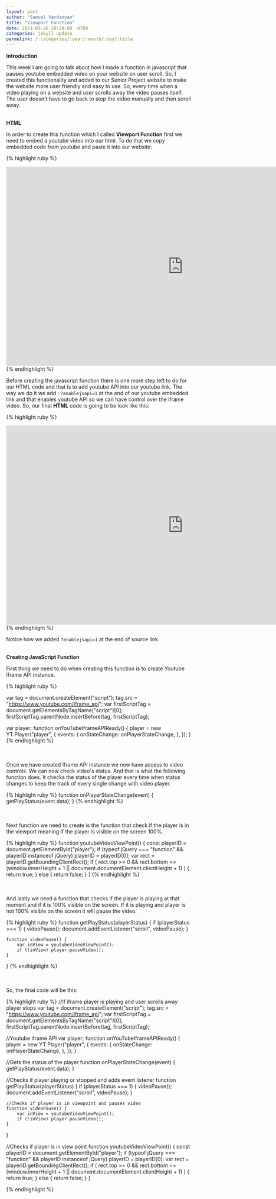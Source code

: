```yaml
---
layout: post
author: "Samvel Vardanyan"
title: "Viewport Function"
date: 2021-03-26 20:20:00 -0700
categories: jekyll update
permelink: /:categories/:year/:month/:day/:title
---
```


**Introduction**

This week I am going to talk about how I made a function in javascript that pauses youtube embedded video on your website on user scroll. So, I created this functionality and added to our Senior Project website to make the website more user friendly and easy to use. So, every time when a video playing on a website and user scrolls away the video pauses itself. The user doesn't have to go back to stop the video manually and then scroll away.

\
**HTML**

In order to create this function which I called **Viewport Function** first we need to embed a youtube video into our html. To do that we copy embedded code from youtube and paste it into our website:

{% highlight ruby %}

<iframe
id="player"
width="958"
height="539"
src="https://www.youtube.com/embed/RQxxYJmF0cw"
title="YouTube video player"
frameborder="0"
allow="accelerometer; autoplay; clipboard-write; encrypted-media; gyroscope; picture-in-picture"
allowfullscreen>
</iframe>
 {% endhighlight %}

Before creating the javascript function there is one more step left to do for our HTML code and that is to add youtube API into our youtube link. The way we do it we add : `?enablejsapi=1` at the end of our youtube embedded link and that enables youtube API so we can have control over the iframe video. So, our final **HTML** code is going to be look like this:

{% highlight ruby %}

<iframe
id="player"
width="958"
height="539"
src="https://www.youtube.com/embed/RQxxYJmF0cw?enablejsapi=1"
title="YouTube video player"
frameborder="0"
allow="accelerometer; autoplay; clipboard-write; encrypted-media; gyroscope; picture-in-picture"
allowfullscreen>
</iframe>
 {% endhighlight %}

Notice how we added `?enablejsapi=1` at the end of source link.

\
**Creating JavaScript Function**

First thing we need to do when creating this function is to create Youtube Iframe API instance.

{% highlight ruby %}

var tag = document.createElement("script");
tag.src = "https://www.youtube.com/iframe_api";
var firstScriptTag = document.getElementsByTagName("script")[0];
firstScriptTag.parentNode.insertBefore(tag, firstScriptTag);

var player;
function onYouTubeIframeAPIReady() {
player = new YT.Player("player", {
events: {
onStateChange: onPlayerStateChange,
},
});
}
{% endhighlight %}


\
\
Once we have created Iframe API instance we now have access to video controls. We can now check video's status. And that is what the following function does. It checks the status of the player every time when status changes to keep the track of every single change with video player.

{% highlight ruby %}
function onPlayerStateChange(event) {
getPlayStatus(event.data);
}
{% endhighlight %}

\
\
Next function we need to create is the function that check if the player is in the viewport meaning if the player is visible on the screen 100%.

{% highlight ruby %}
function youtubeVideoViewPoint() {
const playerID = document.getElementById("player");
if (typeof jQuery === "function" && playerID instanceof jQuery)
playerID = playerID[0];
var rect = playerID.getBoundingClientRect();
if (
rect.top >= 0 &&
rect.bottom <=
(window.innerHeight + 1 || document.documentElement.clientHeight + 1)
) {
return true;
} else {
return false;
}
}
{% endhighlight %}

\
\
And lastly we need a function that checks if the player is playing at that moment and if it is 100% visible on the screen. If it is playing and player is not 100% visible on the screen it will pause the video.

{% highlight ruby %}
function getPlayStatus(playerStatus) {
	if (playerStatus === 1) {
		videoPause();
		document.addEventListener("scroll", videoPause);
	}

	
	function videoPause() {
		var inView = youtubeVideoViewPoint();
		if (!inView) player.pauseVideo();
	}
}
{% endhighlight %}

\
\
So, the final code will be this:

{% highlight ruby %}
//If iframe player is playing and user scrolls away player stops
var tag = document.createElement("script");
tag.src = "https://www.youtube.com/iframe_api";
var firstScriptTag = document.getElementsByTagName("script")[0];
firstScriptTag.parentNode.insertBefore(tag, firstScriptTag);

//Youtube iframe API
var player;
function onYouTubeIframeAPIReady() {
	player = new YT.Player("player", {
		events: {
			onStateChange: onPlayerStateChange,
		},
	});
}

//Gets the status of the player
function onPlayerStateChange(event) {
	getPlayStatus(event.data);
}

//Checks if player playing or stopped and adds event listener
function getPlayStatus(playerStatus) {
	if (playerStatus === 1) {
		videoPause();
		document.addEventListener("scroll", videoPause);
	}

	//Checks if player is in viewpoint and pauses video
	function videoPause() {
		var inView = youtubeVideoViewPoint();
		if (!inView) player.pauseVideo();
	}
}

//Checks if player is in view point
function youtubeVideoViewPoint() {
	const playerID = document.getElementById("player");
	if (typeof jQuery === "function" && playerID instanceof jQuery)
		playerID = playerID[0];
	var rect = playerID.getBoundingClientRect();
	if (
		rect.top >= 0 &&
		rect.bottom <=
			(window.innerHeight + 1 || document.documentElement.clientHeight + 1)
	) {
		return true;
	} else {
		return false;
	}
}

{% endhighlight %}